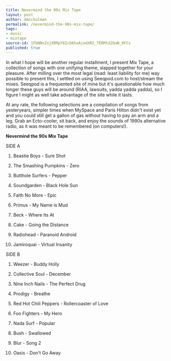 ```yaml
---
title: Nevermind the 90s Mix Tape
layout: post
author: dmschulman
permalink: /nevermind-the-90s-mix-tape/
tags:
- music
- mixtape
source-id: 1FbNNnZxjXRMpY6IcbKhoAjedXR2_TERMtd2QaN_0FCs
published: true
---
```

In what I hope will be another regular installment, I present Mix Tape, a collection of songs with one unifying theme, slapped together for your pleasure. After milling over the most legal (read: least liability for me) way possible to present this, I settled on using Seeqpod.com to host/stream the mixes. Seeqpod is a frequented site of mine but it's questionable how much longer these guys will be around (RIAA, lawsuits, yadda yadda yadda), so I figure I might as well take advantage of the site while it lasts.

At any rate, the following selections are a compilation of songs from yesteryears, simpler times when MySpace and Paris Hilton didn't exist yet and you could still get a gallon of gas without having to pay an arm and a leg. Grab an Ecto-cooler, sit back, and enjoy the sounds of 1990s alternative radio, as it was meant to be remembered (on computers!).

**Nevermind the 90s Mix Tape**

SIDE A

1. Beastie Boys - Sure Shot

2. The Smashing Pumpkins - Zero

3. Butthole Surfers - Pepper

4. Soundgarden - Black Hole Sun

5. Faith No More - Epic

6. Primus - My Name is Mud

7. Beck - Where Its At

8. Cake - Going the Distance

9. Radiohead - Paranoid Android

10. Jamiroquai - Virtual Insanity

SIDE B

1. Weezer - Buddy Holly

2. Collective Soul - December

3. Nine Inch Nails - The Perfect Drug

4. Prodigy - Breathe

5. Red Hot Chili Peppers - Rollercoaster of Love

6. Foo Fighters - My Hero

7. Nada Surf - Popular

8. Bush - Swallowed

9. Blur - Song 2

10. Oasis - Don't Go Away

